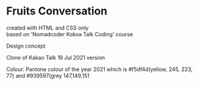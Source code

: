 # Fruits Conversation

<p>created with HTML and CSS only</br>
based on 'Nomadcoder Kokoa Talk Coding' course</p>

<p>Design concept</p>
<p>Clone of Kakao Talk 19 Jul 2021 version</p>
<p>Colour: Pantone colour of the year 2021 which is #f5df4d(yellow, 245, 223, 77) and #939597(grey 147,149,151</p>
